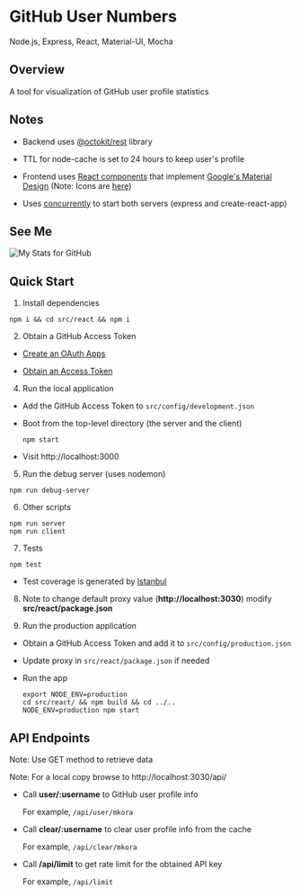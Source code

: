 # GitHub User Numbers

Node.js, Express, React, Material-UI, Mocha

## Overview

A tool for visualization of GitHub user profile statistics

## Notes

- Backend uses [@octokit/rest](https://github.com/octokit/rest.js) library

- TTL for node-cache is set to 24 hours to keep user's profile

- Frontend uses [React components](https://material-ui-next.com) that implement [Google's Material Design](https://material.io) (Note: Icons are [here](https://material.io/icons/))

- Uses [concurrently](https://github.com/kimmobrunfeldt/concurrently) to start both servers (express and create-react-app)

## See Me

![My Stats for GitHub](https://user-images.githubusercontent.com/31717889/37631394-df0549c0-2bbf-11e8-8ef0-a4b73b9d1f62.png)

## Quick Start

1. Install dependencies

  ```
  npm i && cd src/react && npm i
  ```

2. Obtain a GitHub Access Token

  - [Create an OAuth Apps](https://github.com/settings/developers)

  - [Obtain an Access Token](https://github.com/settings/tokens)

4. Run the local application

  - Add the GitHub Access Token to `src/config/development.json`

  - Boot from the top-level directory (the server and the client)

    ```
    npm start
    ```

  - Visit http://localhost:3000

5. Run the debug server (uses nodemon)
  
  ```
  npm run debug-server
  ```
 
6. Other scripts

  ```
  npm run server
  npm run client
  ```

7. Tests

  ```
  npm test
  ```

  - Test coverage is generated by [Istanbul](https://github.com/istanbuljs/nyc)

8. Note to change default proxy value (**http://localhost:3030**) modify **src/react/package.json**

9. Run the production application

  - Obtain a GitHub Access Token and add it to `src/config/production.json`

  - Update proxy in `src/react/package.json` if needed

  - Run the app

    ```
    export NODE_ENV=production
    cd src/react/ && npm build && cd ../..
    NODE_ENV=production npm start
    ```

## API Endpoints

  Note: Use GET method to retrieve data

  Note: For a local copy browse to http://localhost:3030/api/
  
  - Call **user/:username** to GitHub user profile info
  
    For example, `/api/user/mkora`

  - Call **clear/:username** to clear user profile info from the cache

    For example, `/api/clear/mkora`

  - Call **/api/limit** to get rate limit for the obtained API key

    For example, `/api/limit`
    
